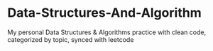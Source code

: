 # Data-Structures-And-Algorithm
My personal Data Structures &amp; Algorithms practice with clean code, categorized by topic, synced with leetcode
